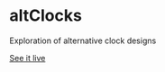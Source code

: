 # altClocks
Exploration of alternative clock designs

[See it live](https://serialc.github.io/altClocks/)
